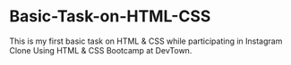 # Basic-Task-on-HTML-CSS
This is my first basic task on HTML &amp; CSS while participating in Instagram Clone Using HTML &amp; CSS Bootcamp at DevTown.
